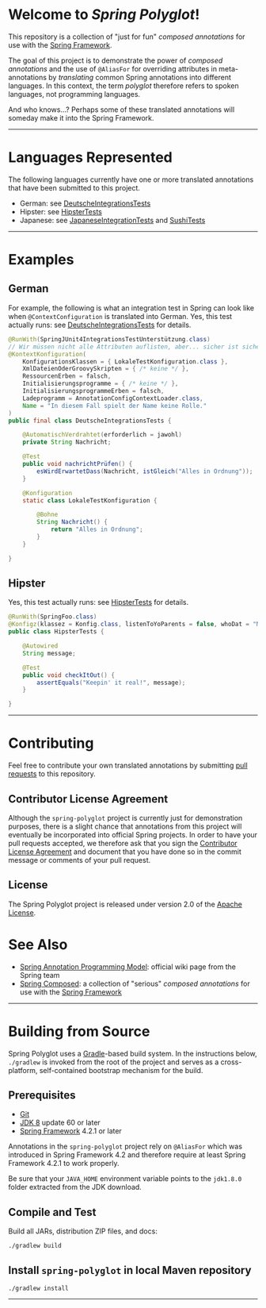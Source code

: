 # Welcome to _Spring Polyglot_!

This repository is a collection of "just for fun" _composed annotations_
for use with the [Spring Framework][].

The goal of this project is to demonstrate the power of _composed annotations_
and the use of `@AliasFor` for overriding attributes in meta-annotations by
_translating_ common Spring annotations into different languages. In this
context, the term _polyglot_ therefore refers to spoken languages, not
programming languages.

And who knows...? Perhaps some of these translated annotations will someday
make it into the Spring Framework.

----

# Languages Represented

The following languages currently have one or more translated annotations
that have been submitted to this project.

- German: see [DeutscheIntegrationsTests][]
- Hipster: see [HipsterTests][]
- Japanese: see [JapaneseIntegrationTests][] and [SushiTests][]

----

# Examples

## German

For example, the following is what an integration test in Spring can look
like when `@ContextConfiguration` is translated into German. Yes, this
test actually runs: see [DeutscheIntegrationsTests][] for details.

```java
@RunWith(SpringJUnit4IntegrationsTestUnterstützung.class)
// Wir müssen nicht alle Attributen auflisten, aber... sicher ist sicher!
@KontextKonfiguration(
	KonfigurationsKlassen = { LokaleTestKonfiguration.class },
	XmlDateienOderGroovySkripten = { /* keine */ },
	RessourcenErben = falsch,
	Initialisierungsprogramme = { /* keine */ },
	InitialisierungsprogrammeErben = falsch,
	Ladeprogramm = AnnotationConfigContextLoader.class,
	Name = "In diesem Fall spielt der Name keine Rolle."
)
public final class DeutscheIntegrationsTests {

	@AutomatischVerdrahtet(erforderlich = jawohl)
	private String Nachricht;

	@Test
	public void nachrichtPrüfen() {
		esWirdErwartetDass(Nachricht, istGleich("Alles in Ordnung"));
	}

	@Konfiguration
	static class LokaleTestKonfiguration {

		@Bohne
		String Nachricht() {
			return "Alles in Ordnung";
		}
	}

}
```

## Hipster

Yes, this test actually runs: see [HipsterTests][] for details.

```java
@RunWith(SpringFoo.class)
@Konfigz(klassez = Konfig.class, listenToYoParents = false, whoDat = "Not I said the fly")
public class HipsterTests {

	@Autowired
	String message;

	@Test
	public void checkItOut() {
		assertEquals("Keepin' it real!", message);
	}

}
```

----

# Contributing

Feel free to contribute your own translated annotations by submitting
[pull requests][] to this repository.

## Contributor License Agreement

Although the `spring-polyglot` project is currently just for demonstration purposes,
there is a slight chance that annotations from this project will eventually be
incorporated into official Spring projects. In order to have your pull requests
accepted, we therefore ask that you sign the [Contributor License Agreement][] and
document that you have done so in the commit message or comments of your pull request.

## License
The Spring Polyglot project is released under version 2.0 of the [Apache License][].

# See Also

- [Spring Annotation Programming Model][]: official wiki page from the Spring team
- [Spring Composed][]: a collection of "serious" _composed annotations_
for use with the [Spring Framework][]

----

# Building from Source

Spring Polyglot uses a [Gradle][]-based build system. In the instructions
below, `./gradlew` is invoked from the root of the project and serves as
a cross-platform, self-contained bootstrap mechanism for the build.

## Prerequisites

- [Git][]
- [JDK 8][JDK8] update 60 or later
- [Spring Framework][] 4.2.1 or later

Annotations in the `spring-polyglot` project rely on `@AliasFor` which
was introduced in Spring Framework 4.2 and therefore require at least Spring
Framework 4.2.1 to work properly. 

Be sure that your `JAVA_HOME` environment variable points to the `jdk1.8.0` folder
extracted from the JDK download.

## Compile and Test

Build all JARs, distribution ZIP files, and docs:

`./gradlew build`

## Install `spring-polyglot` in local Maven repository

`./gradlew install`

----

[Apache License]: http://www.apache.org/licenses/LICENSE-2.0
[Gradle]: http://gradle.org
[Git]: http://help.github.com/set-up-git-redirect
[JDK8]: http://www.oracle.com/technetwork/java/javase/downloads
[Spring Framework]: http://projects.spring.io/spring-framework/
[Spring Annotation Programming Model]: https://github.com/spring-projects/spring-framework/wiki/Spring-Annotation-Programming-Model
[Spring Composed]: https://github.com/sbrannen/spring-composed
[pull requests]: http://help.github.com/send-pull-requests
[Contributor License Agreement]: https://github.com/spring-projects/spring-framework/blob/master/CONTRIBUTING.md#sign-the-contributor-license-agreement

[HipsterTests]: https://github.com/sbrannen/spring-polyglot/blob/master/src/test/java/org/springframework/polyglot/hipster/HipsterTests.java
[DeutscheIntegrationsTests]: https://github.com/sbrannen/spring-polyglot/blob/master/src/test/java/org/springframework/polyglot/de/DeutscheIntegrationsTests.java
[JapaneseIntegrationTests]: https://github.com/sbrannen/spring-polyglot/blob/master/src/test/java/org/springframework/polyglot/ja/JapaneseIntegrationTests.java
[SushiTests]: https://github.com/sbrannen/spring-polyglot/blob/master/src/test/java/org/springframework/polyglot/ja/SushiTests.java
